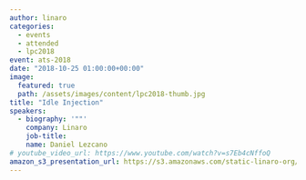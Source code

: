 ```yaml
---
author: linaro
categories:
  - events
  - attended
  - lpc2018
event: ats-2018
date: "2018-10-25 01:00:00+00:00"
image:
  featured: true
  path: /assets/images/content/lpc2018-thumb.jpg
title: "Idle Injection"
speakers:
  - biography: '""'
    company: Linaro
    job-title:
    name: Daniel Lezcano
# youtube_video_url: https://www.youtube.com/watch?v=s7Eb4cNffoQ
amazon_s3_presentation_url: https://s3.amazonaws.com/static-linaro-org/event-resources/lpc2018/LPC2018-Thermal_Idle_injection_1.pdf
---
```

